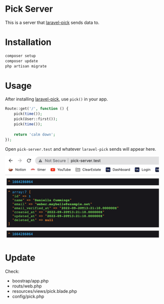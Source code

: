 # Pick Server

This is a server that [laravel-pick](https://github.com/pkboom/laravel-pick) sends data to.

# Installation

```sh
composer setup
composer update
php artisan migrate
```

# Usage

After installing [laravel-pick](https://github.com/pkboom/laravel-pick), use `pick()` in your app.

```php
Route::get('/', function () {
    pick(time());
    pick(User::first());
    pick(time());

    return 'calm down';
});
```

Open `pick-server.test` and whatever `laravel-pick` sends will appear here.

<img src="image2.png" />

# Update

Check:

-   boostrap/app.php
-   routs/web.php
-   resources/views/pick.blade.php
-   config/pick.php

